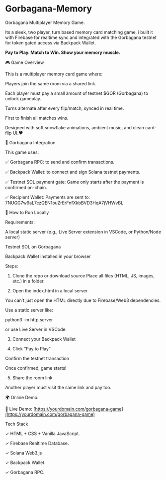 # Gorbagana-Memory

Gorbagana Multiplayer Memory Game.

Its a sleek, two player, turn based memory card matching game, i built it with Firebase for realtime sync and integrated with the Gorbagana testnet for token gated access via Backpack Wallet.


**Pay to Play. Match to Win. Show your memory muscle.**


🎮 Game Overview

This is a multiplayer memory card game where:

Players join the same room via a shared link.

Each player must pay a small amount of testnet $GOR (Gorbagana) to unlock gameplay.

Turns alternate after every flip/match, synced in real time.

First to finish all matches wins.

Designed with soft snowflake animations, ambient music, and clean card-flip UI.❤️




🔗 Gorbagana Integration

This game uses:

✅ Gorbagana RPC: to send and confirm transactions.

✅ Backpack Wallet: to connect and sign Solana testnet payments.

✅ Testnet SOL payment gate: Game only starts after the payment is confirmed on-chain.

✅ Recipient Wallet: Payments are sent to:
7NUGG7w9aL7czQEN1ouZrErFnfXkbBVD3HqA7jVHWvBL



🚀 How to Run Locally

Requirements:

A local static server (e.g., Live Server extension in VSCode, or Python/Node server)

Testnet SOL on Gorbagana

Backpack Wallet installed in your browser


Steps:

1. Clone the repo or download source
Place all files (HTML, JS, images, etc.) in a folder.


2. Open the index.html in a local server

You can’t just open the HTML directly due to Firebase/Web3 dependencies.

Use a static server like:

python3 -m http.server

or use Live Server in VSCode.



3. Connect your Backpack Wallet


4. Click “Pay to Play”

Confirm the testnet transaction

Once confirmed, game starts!



5. Share the room link

Another player must visit the same link and pay too.



🌍 Online Demo:

🔗 Live Demo: [https://yourdomain.com/gorbagana-game](https://yourdomain.com/gorbagana-game)



Tech Stack

✓ HTML + CSS + Vanilla JavaScript.

✓ Firebase Realtime Database.

✓ Solana Web3.js

✓ Backpack Wallet.

✓ Gorbagana RPC.
